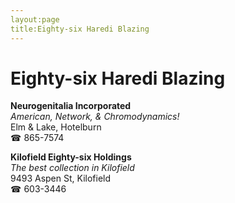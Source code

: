 ```yaml
---
layout:page
title:Eighty-six Haredi Blazing
---
```

# Eighty-six Haredi Blazing

**Neurogenitalia Incorporated**  
_American, Network, & Chromodynamics!_  
Elm & Lake, Hotelburn  
☎ 865-7574



**Kilofield Eighty-six Holdings**  
_The best collection in Kilofield_  
9493 Aspen St, Kilofield  
☎ 603-3446



